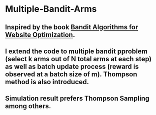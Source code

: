 # Multiple-Bandit-Arms
## Inspired by the book [Bandit Algorithms for Website Optimization](http://shop.oreilly.com/product/0636920027393.do).

## I extend the code to multiple bandit pproblem (select k arms out of N total arms at each step) as well as batch update process (reward is observed at a batch size of m). Thompson method is also introduced. 

## Simulation result prefers Thompson Sampling among others. 
